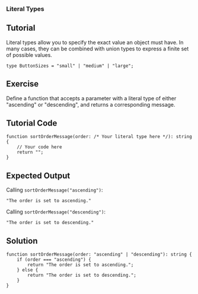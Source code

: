 ### Literal Types

Tutorial
-------
Literal types allow you to specify the exact value an object must have. In many cases, they can be combined with union types to express a finite set of possible values.

    type ButtonSizes = "small" | "medium" | "large";

Exercise
-------
Define a function that accepts a parameter with a literal type of either "ascending" or "descending", and returns a corresponding message.

Tutorial Code
-------

    function sortOrderMessage(order: /* Your literal type here */): string {
        // Your code here
        return "";
    }

Expected Output
-------
Calling `sortOrderMessage("ascending")`:

    "The order is set to ascending."

Calling `sortOrderMessage("descending")`:

    "The order is set to descending."

Solution
-------

    function sortOrderMessage(order: "ascending" | "descending"): string {
        if (order === "ascending") {
            return "The order is set to ascending.";
        } else {
            return "The order is set to descending.";
        }
    }